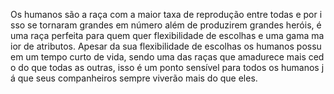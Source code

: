 
Os humanos são a raça com a maior taxa de reprodução entre todas e por isso se tornaram grandes em número além de produzirem grandes heróis, é uma raça perfeita para quem quer flexibilidade de escolhas e uma gama maior de atributos. Apesar da sua flexibilidade de escolhas os humanos possuem um tempo curto de vida, sendo uma das raças que amadurece mais cedo do que todas as outras, isso é um ponto sensível para todos os humanos já que seus companheiros sempre viverão mais do que eles. 
